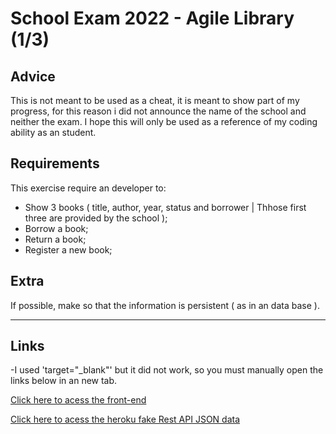 # School Exam 2022 - Agile Library (1/3)

## Advice
This is not meant to be used as a cheat, it is meant to show part of my progress, for this reason i did not announce the name of the school and neither the exam. I hope this will only be used as a reference of my coding ability as an student.

## Requirements 
This exercise require an developer to: 
* Show 3 books ( title, author, year, status and borrower | Thhose first three are provided by the school );
* Borrow a book;
* Return a book;
* Register a new book;

## Extra
If possible, make so that the information is persistent ( as in an data base ).

<hr>

## Links

-I used 'target="_blank"' but it did not work, so you must manually open the links below in an new tab.

<a href="" target="_blank" >Click here to acess the front-end</a>

<a href="https://biblioteca-agil.herokuapp.com/" target="_blank" >Click here to acess the heroku fake Rest API JSON data</a>

